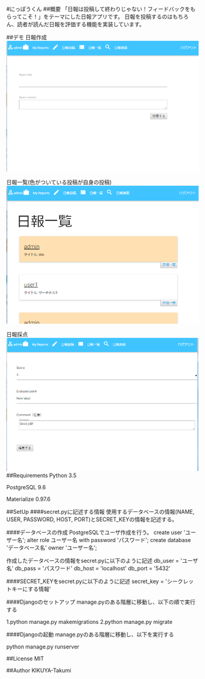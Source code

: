#にっぽうくん
##概要
「日報は投稿して終わりじゃない！フィードバックをもらってこそ！」をテーマにした日報アプリです。
日報を投稿するのはもちろん、読者が読んだ日報を評価する機能を実装しています。

##デモ
日報作成
![](NippoKun/images/report_entry.jpg)

日報一覧(色がついている投稿が自身の投稿)
![](NippoKun/images/index.jpg)

日報採点
![](NippoKun/images/score.jpg)
##Requirements
Python 3.5

PostgreSQL 9.6

Materialize 0.97.6

##SetUp
####secret.pyに記述する情報
使用するデータベースの情報(NAME, USER, PASSWORD, HOST, PORT)とSECRET_KEYの情報を記述する。

####データベースの作成
PostgreSQLでユーザ作成を行う。
create user 'ユーザー名';
alter role ユーザー名 with password 'パスワード';
create database 'データベース名' owner 'ユーザー名';

作成したデータベースの情報をsecret.pyに以下のように記述
db_user = 'ユーザ名'
db_pass = 'パスワード'
db_host = 'localhost'
db_port = '5432'

####SECRET_KEYをsecret.pyに以下のように記述
secret_key = 'シークレットキーにする情報'

####Djangoのセットアップ
manage.pyのある階層に移動し、以下の順で実行する

  1.python manage.py makemigrations
  2.python manage.py migrate  

####Djangoの起動
manage.pyのある階層に移動し、以下を実行する

python manage.py runserver


##License
MIT

##Author
KIKUYA-Takumi